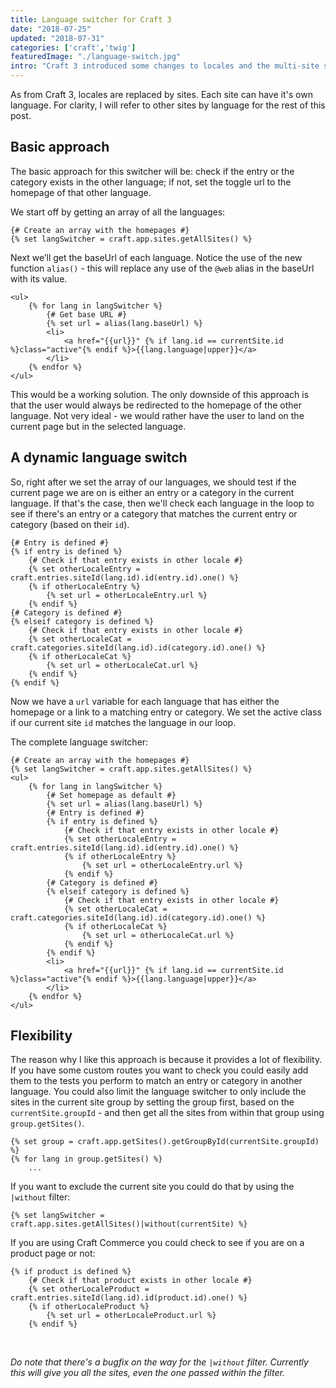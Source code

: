 ```yaml
---
title: Language switcher for Craft 3
date: "2018-07-25"
updated: "2018-07-31"
categories: ['craft','twig']
featuredImage: "./language-switch.jpg"
intro: "Craft 3 introduced some changes to locales and the multi-site setup. On top of that there are also a number of templating changes, so your old language switcher probably won't work anymore. So today we're building a brand new language switcher for Craft 3."
---
```


As from Craft 3, locales are replaced by sites. Each site can have it's own language. For clarity, I will refer to other sites by language for the rest of this post.

## Basic approach

The basic approach for this switcher will be: check if the entry or the category exists in the other language; if not, set the toggle url to the homepage of that other language.

We start off by getting an array of all the languages:
```twig
{# Create an array with the homepages #}
{% set langSwitcher = craft.app.sites.getAllSites() %}
```

Next we’ll get the baseUrl of each language. Notice the use of the new function `alias()` - this will replace any use of the `@web` alias in the baseUrl with its value.

```twig
<ul>
	{% for lang in langSwitcher %}
		{# Get base URL #}
		{% set url = alias(lang.baseUrl) %}
		<li>
			<a href="{{url}}" {% if lang.id == currentSite.id %}class="active"{% endif %}>{{lang.language|upper}}</a>
		</li>
	{% endfor %}
</ul>
```

This would be a working solution. The only downside of this approach is that the user would always be redirected to the homepage of the other language. Not very ideal - we would rather have the user to land on the current page but in the selected language.

## A dynamic language switch

So, right after we set the array of our languages, we should test if the current page we are on is either an entry or a category in the current language. If that's the case, then we'll check each language in the loop to see if there's an entry or a category that matches the current entry or category (based on their `id`).

```twig
{# Entry is defined #}
{% if entry is defined %}
	{# Check if that entry exists in other locale #}
	{% set otherLocaleEntry = craft.entries.siteId(lang.id).id(entry.id).one() %}
	{% if otherLocaleEntry %}
		{% set url = otherLocaleEntry.url %}
	{% endif %}
{# Category is defined #}
{% elseif category is defined %}
	{# Check if that entry exists in other locale #}
	{% set otherLocaleCat = craft.categories.siteId(lang.id).id(category.id).one() %}
	{% if otherLocaleCat %}
		{% set url = otherLocaleCat.url %}
	{% endif %}
{% endif %}
```

Now we have a `url` variable for each language that has either the homepage or a link to a matching entry or category. We set the active class if our current site `id` matches the language in our loop.

The complete language switcher:

```twig
{# Create an array with the homepages #}
{% set langSwitcher = craft.app.sites.getAllSites() %}
<ul>
	{% for lang in langSwitcher %}
		{# Set homepage as default #}
		{% set url = alias(lang.baseUrl) %}
		{# Entry is defined #}
		{% if entry is defined %}
			{# Check if that entry exists in other locale #}
			{% set otherLocaleEntry = craft.entries.siteId(lang.id).id(entry.id).one() %}
			{% if otherLocaleEntry %}
				{% set url = otherLocaleEntry.url %}
			{% endif %}
		{# Category is defined #}
		{% elseif category is defined %}
			{# Check if that entry exists in other locale #}
			{% set otherLocaleCat = craft.categories.siteId(lang.id).id(category.id).one() %}
			{% if otherLocaleCat %}
				{% set url = otherLocaleCat.url %}
			{% endif %}
		{% endif %}
		<li>
			<a href="{{url}}" {% if lang.id == currentSite.id %}class="active"{% endif %}>{{lang.language|upper}}</a>
		</li>
	{% endfor %}
</ul>
```

## Flexibility

The reason why I like this approach is because it provides a lot of flexibility. If you have some custom routes you want to check you could easily add them to the tests you perform to match an entry or category in another language. You could also limit the language switcher to only include the sites in the current site group by setting the group first, based on the `currentSite.groupId` - and then get all the sites from within that group using `group.getSites()`.

```twig
{% set group = craft.app.getSites().getGroupById(currentSite.groupId) %}
{% for lang in group.getSites() %}
	...
```

If you want to exclude the current site you could do that by using the `|without` filter:

```twig
{% set langSwitcher = craft.app.sites.getAllSites()|without(currentSite) %}
```

If you are using Craft Commerce you could check to see if you are on a product page or not:

```twig
{% if product is defined %}
	{# Check if that product exists in other locale #}
	{% set otherLocaleProduct = craft.entries.siteId(lang.id).id(product.id).one() %}
	{% if otherLocaleProduct %}
		{% set url = otherLocaleProduct.url %}
	{% endif %}
```
<br>

*Do note that there's a bugfix on the way for the `|without` filter. Currently this will give you all the sites, even the one passed within the filter.*
